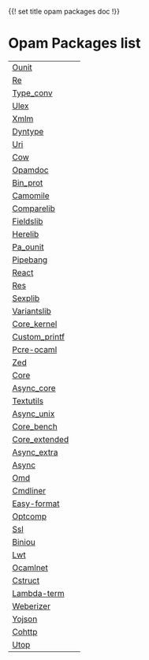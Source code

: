 {{! set title opam packages doc !}}

<div id='opamdoc-contents'>
<h1>Opam Packages list</h1>
<table class="indextable">
<tr><td class="module"><a href="?package=ounit">Ounit</a></td><td/></tr>
<tr><td class="module"><a href="?package=re">Re</a></td><td/></tr>
<tr><td class="module"><a href="?package=type_conv">Type_conv</a></td><td/></tr>
<tr><td class="module"><a href="?package=ulex">Ulex</a></td><td/></tr>
<tr><td class="module"><a href="?package=xmlm">Xmlm</a></td><td/></tr>
<tr><td class="module"><a href="?package=dyntype">Dyntype</a></td><td/></tr>
<tr><td class="module"><a href="?package=uri">Uri</a></td><td/></tr>
<tr><td class="module"><a href="?package=cow">Cow</a></td><td/></tr>
<tr><td class="module"><a href="?package=opamdoc">Opamdoc</a></td><td/></tr>
<tr><td class="module"><a href="?package=bin_prot">Bin_prot</a></td><td/></tr>
<tr><td class="module"><a href="?package=camomile">Camomile</a></td><td/></tr>
<tr><td class="module"><a href="?package=comparelib">Comparelib</a></td><td/></tr>
<tr><td class="module"><a href="?package=fieldslib">Fieldslib</a></td><td/></tr>
<tr><td class="module"><a href="?package=herelib">Herelib</a></td><td/></tr>
<tr><td class="module"><a href="?package=pa_ounit">Pa_ounit</a></td><td/></tr>
<tr><td class="module"><a href="?package=pipebang">Pipebang</a></td><td/></tr>
<tr><td class="module"><a href="?package=react">React</a></td><td/></tr>
<tr><td class="module"><a href="?package=res">Res</a></td><td/></tr>
<tr><td class="module"><a href="?package=sexplib">Sexplib</a></td><td/></tr>
<tr><td class="module"><a href="?package=variantslib">Variantslib</a></td><td/></tr>
<tr><td class="module"><a href="?package=core_kernel">Core_kernel</a></td><td/></tr>
<tr><td class="module"><a href="?package=custom_printf">Custom_printf</a></td><td/></tr>
<tr><td class="module"><a href="?package=pcre-ocaml">Pcre-ocaml</a></td><td/></tr>
<tr><td class="module"><a href="?package=zed">Zed</a></td><td/></tr>
<tr><td class="module"><a href="?package=core">Core</a></td><td/></tr>
<tr><td class="module"><a href="?package=async_core">Async_core</a></td><td/></tr>
<tr><td class="module"><a href="?package=textutils">Textutils</a></td><td/></tr>
<tr><td class="module"><a href="?package=async_unix">Async_unix</a></td><td/></tr>
<tr><td class="module"><a href="?package=core_bench">Core_bench</a></td><td/></tr>
<tr><td class="module"><a href="?package=core_extended">Core_extended</a></td><td/></tr>
<tr><td class="module"><a href="?package=async_extra">Async_extra</a></td><td/></tr>
<tr><td class="module"><a href="?package=async">Async</a></td><td/></tr>
<tr><td class="module"><a href="?package=omd">Omd</a></td><td/></tr>
<tr><td class="module"><a href="?package=cmdliner">Cmdliner</a></td><td/></tr>
<tr><td class="module"><a href="?package=easy-format">Easy-format</a></td><td/></tr>
<tr><td class="module"><a href="?package=optcomp">Optcomp</a></td><td/></tr>
<tr><td class="module"><a href="?package=ssl">Ssl</a></td><td/></tr>
<tr><td class="module"><a href="?package=biniou">Biniou</a></td><td/></tr>
<tr><td class="module"><a href="?package=lwt">Lwt</a></td><td/></tr>
<tr><td class="module"><a href="?package=ocamlnet">Ocamlnet</a></td><td/></tr>
<tr><td class="module"><a href="?package=cstruct">Cstruct</a></td><td/></tr>
<tr><td class="module"><a href="?package=lambda-term">Lambda-term</a></td><td/></tr>
<tr><td class="module"><a href="?package=weberizer">Weberizer</a></td><td/></tr>
<tr><td class="module"><a href="?package=yojson">Yojson</a></td><td/></tr>
<tr><td class="module"><a href="?package=cohttp">Cohttp</a></td><td/></tr>
<tr><td class="module"><a href="?package=utop">Utop</a></td><td/></tr>
</table>
</div>

<script type="text/javascript" src="doc_loader.js"></script>
<script type="text/javascript">opamdoc_contents = document.getElementById('opamdoc-contents');</script>
